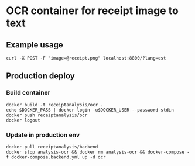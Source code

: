 # OCR container for receipt image to text

## Example usage

```
curl -X POST -F "image=@receipt.png" localhost:8800/?lang=est
```

## Production deploy

### Build container
```
docker build -t receiptanalysis/ocr .
echo $DOCKER_PASS | docker login -u$DOCKER_USER --password-stdin
docker push receiptanalysis/ocr
docker logout
```

### Update in production env
```
docker pull receiptanalysis/backend
docker stop analysis-ocr && docker rm analysis-ocr && docker-compose -f docker-compose.backend.yml up -d ocr
```
